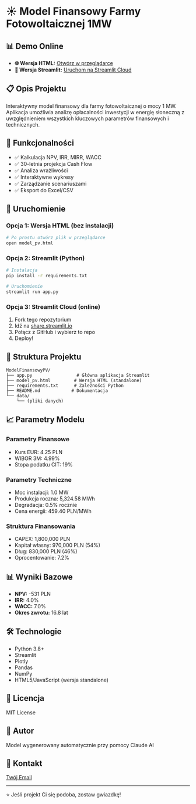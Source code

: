 # ☀️ Model Finansowy Farmy Fotowoltaicznej 1MW

## 📊 Demo Online
- **🌐 Wersja HTML:** [Otwórz w przeglądarce](https://twoj-username.github.io/ModelFinansowyPV/model_pv.html)
- **🚀 Wersja Streamlit:** [Uruchom na Streamlit Cloud](https://share.streamlit.io)

## 📋 Opis Projektu
Interaktywny model finansowy dla farmy fotowoltaicznej o mocy 1 MW. Aplikacja umożliwia analizę opłacalności inwestycji w energię słoneczną z uwzględnieniem wszystkich kluczowych parametrów finansowych i technicznych.

## 🎯 Funkcjonalności
- ✅ Kalkulacja NPV, IRR, MIRR, WACC
- ✅ 30-letnia projekcja Cash Flow
- ✅ Analiza wrażliwości
- ✅ Interaktywne wykresy
- ✅ Zarządzanie scenariuszami
- ✅ Eksport do Excel/CSV

## 🚀 Uruchomienie

### Opcja 1: Wersja HTML (bez instalacji)
```bash
# Po prostu otwórz plik w przeglądarce
open model_pv.html
```

### Opcja 2: Streamlit (Python)
```bash
# Instalacja
pip install -r requirements.txt

# Uruchomienie
streamlit run app.py
```

### Opcja 3: Streamlit Cloud (online)
1. Fork tego repozytorium
2. Idź na [share.streamlit.io](https://share.streamlit.io)
3. Połącz z GitHub i wybierz to repo
4. Deploy!

## 📁 Struktura Projektu
```
ModelFinansowyPV/
├── app.py                 # Główna aplikacja Streamlit
├── model_pv.html         # Wersja HTML (standalone)
├── requirements.txt      # Zależności Python
├── README.md            # Dokumentacja
└── data/
    └── (pliki danych)
```

## 📈 Parametry Modelu

### Parametry Finansowe
- Kurs EUR: 4.25 PLN
- WIBOR 3M: 4.99%
- Stopa podatku CIT: 19%

### Parametry Techniczne
- Moc instalacji: 1.0 MW
- Produkcja roczna: 5,324.58 MWh
- Degradacja: 0.5% rocznie
- Cena energii: 459.40 PLN/MWh

### Struktura Finansowania
- CAPEX: 1,800,000 PLN
- Kapitał własny: 970,000 PLN (54%)
- Dług: 830,000 PLN (46%)
- Oprocentowanie: 7.2%

## 📊 Wyniki Bazowe
- **NPV:** -531 PLN
- **IRR:** 4.0%
- **WACC:** 7.0%
- **Okres zwrotu:** 16.8 lat

## 🛠️ Technologie
- Python 3.8+
- Streamlit
- Plotly
- Pandas
- NumPy
- HTML5/JavaScript (wersja standalone)

## 📝 Licencja
MIT License

## 👥 Autor
Model wygenerowany automatycznie przy pomocy Claude AI

## 🤝 Kontakt
[Twój Email](mailto:twoj.email@example.com)

---
⭐ Jeśli projekt Ci się podoba, zostaw gwiazdkę!

